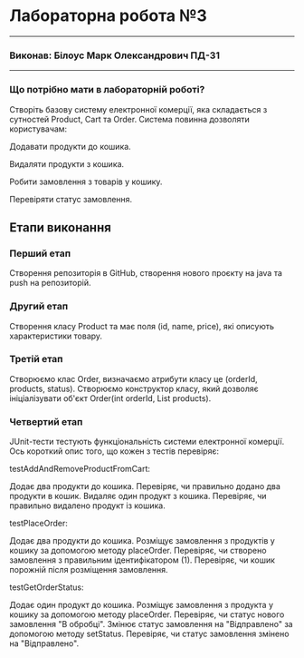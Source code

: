 # Лабораторна робота №3
____________

### Виконав: Білоус Марк Олександрович ПД-31

____________


### Що потрібно мати в лабораторній роботі?

Створіть базову систему електронної комерції, яка складається з сутностей Product, Cart та Order. Система повинна дозволяти користувачам:

Додавати продукти до кошика.

Видаляти продукти з кошика.

Робити замовлення з товарів у кошику.

Перевіряти статус замовлення.




## Етапи виконання

### Перший етап

Створення репозиторія в GitHub, створення нового
проєкту на java та push на репозиторій.

### Другий етап

Створення класу Product та має поля (id, name, pricе), 
які описують характеристики товару.

### Третій етап
Створюємо клас Order, визначаємо атрибути класу це (orderId, products, status).
Створюємо конструктор класу, який дозволяє ініціалізувати об'єкт
Order(int orderId, List<Product> products).

### Четвертий етап
JUnit-тести тестують функціональність системи електронної комерції. 
Ось короткий опис того, що кожен з тестів перевіряє:

testAddAndRemoveProductFromCart:

Додає два продукти до кошика.
Перевіряє, чи правильно додано два продукти в кошик.
Видаляє один продукт з кошика.
Перевіряє, чи правильно видалено продукт із кошика.

testPlaceOrder:

Додає два продукти до кошика.
Розміщує замовлення з продуктів у кошику за допомогою методу placeOrder.
Перевіряє, чи створено замовлення з правильним ідентифікатором (1).
Перевіряє, чи кошик порожній після розміщення замовлення.

testGetOrderStatus:

Додає один продукт до кошика.
Розміщує замовлення з продукта у кошику за допомогою методу placeOrder.
Перевіряє, чи статус нового замовлення "В обробці".
Змінює статус замовлення на "Відправлено" за допомогою методу setStatus.
Перевіряє, чи статус замовлення змінено на "Відправлено".